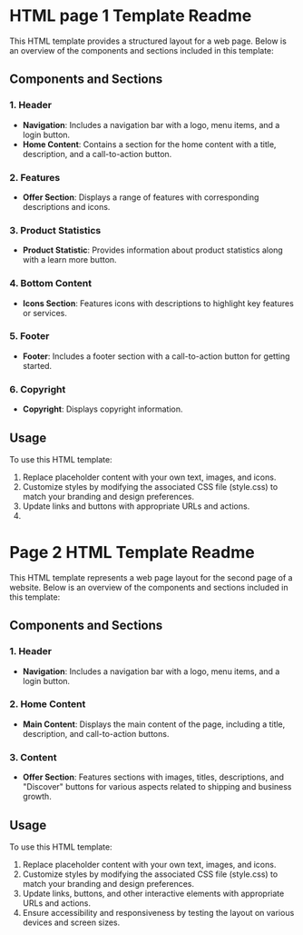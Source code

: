 # HTML page 1 Template Readme

This HTML template provides a structured layout for a web page. Below is an overview of the components and sections included in this template:

## Components and Sections

### 1. Header
- **Navigation**: Includes a navigation bar with a logo, menu items, and a login button.
- **Home Content**: Contains a section for the home content with a title, description, and a call-to-action button.

### 2. Features
- **Offer Section**: Displays a range of features with corresponding descriptions and icons.

### 3. Product Statistics
- **Product Statistic**: Provides information about product statistics along with a learn more button.

### 4. Bottom Content
- **Icons Section**: Features icons with descriptions to highlight key features or services.

### 5. Footer
- **Footer**: Includes a footer section with a call-to-action button for getting started.

### 6. Copyright
- **Copyright**: Displays copyright information.

## Usage

To use this HTML template:

1. Replace placeholder content with your own text, images, and icons.
2. Customize styles by modifying the associated CSS file (style.css) to match your branding and design preferences.
3. Update links and buttons with appropriate URLs and actions.
4. 
# Page 2 HTML Template Readme

This HTML template represents a web page layout for the second page of a website. Below is an overview of the components and sections included in this template:

## Components and Sections

### 1. Header
- **Navigation**: Includes a navigation bar with a logo, menu items, and a login button.

### 2. Home Content
- **Main Content**: Displays the main content of the page, including a title, description, and call-to-action buttons.

### 3. Content
- **Offer Section**: Features sections with images, titles, descriptions, and "Discover" buttons for various aspects related to shipping and business growth.

## Usage

To use this HTML template:

1. Replace placeholder content with your own text, images, and icons.
2. Customize styles by modifying the associated CSS file (style.css) to match your branding and design preferences.
3. Update links, buttons, and other interactive elements with appropriate URLs and actions.
4. Ensure accessibility and responsiveness by testing the layout on various devices and screen sizes.

